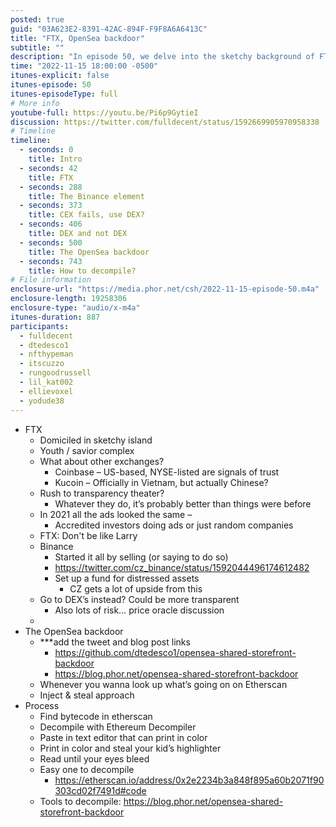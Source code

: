 ```yaml
---
posted: true
guid: "03A623E2-8391-42AC-894F-F9F8A6A6413C"
title: "FTX, OpenSea backdoor"
subtitle: ""
description: "In episode 50, we delve into the sketchy background of FTX, the youth and savior complex of its founder, and the transparency of other exchanges in the market. We also uncover the potential backdoor in OpenSea Shared Storefront and how to decompile it. "
time: "2022-11-15 18:00:00 -0500"
itunes-explicit: false
itunes-episode: 50
itunes-episodeType: full
# More info
youtube-full: https://youtu.be/Pi6p9GytieI
discussion: https://twitter.com/fulldecent/status/1592669905970958338
# Timeline
timeline:
  - seconds: 0
    title: Intro
  - seconds: 42
    title: FTX
  - seconds: 288
    title: The Binance element
  - seconds: 373
    title: CEX fails, use DEX?
  - seconds: 406
    title: DEX and not DEX
  - seconds: 500
    title: The OpenSea backdoor
  - seconds: 743
    title: How to decompile?
# File information
enclosure-url: "https://media.phor.net/csh/2022-11-15-episode-50.m4a"
enclosure-length: 19258306
enclosure-type: "audio/x-m4a"
itunes-duration: 887
participants:
  - fulldecent
  - dtedesco1
  - nfthypeman
  - itscuzzo
  - rungoodrussell
  - lil_kat002
  - ellievoxel
  - yodude38
---
```


<!--end of quick notes-->

- FTX
  - Domiciled in sketchy island
  - Youth / savior complex
  - What about other exchanges?
    - Coinbase – US-based, NYSE-listed are signals of trust
    - Kucoin – Officially in Vietnam, but actually Chinese? 
  - Rush to transparency theater?
    - Whatever they do, it’s probably better than things were before
  - In 2021 all the ads looked the same – 
    - Accredited investors doing ads or just random companies
  - FTX: Don't be like Larry
  - Binance
    - Started it all by selling (or saying to do so)
    - https://twitter.com/cz_binance/status/1592044496174612482
    - Set up a fund for distressed assets
      - CZ gets a lot of upside from this
  - Go to DEX’s instead? Could be more transparent
    - Also lots of risk… price oracle discussion
  - 
- The OpenSea backdoor
  - ***add the tweet and blog post links
    - https://github.com/dtedesco1/opensea-shared-storefront-backdoor
    - https://blog.phor.net/opensea-shared-storefront-backdoor
  - Whenever you wanna look up what’s going on on Etherscan
  - Inject & steal approach
- Process
  - Find bytecode in etherscan
  - Decompile with Ethereum Decompiler 
  - Paste in text editor that can print in color
  - Print in color and steal your kid’s highlighter
  - Read until your eyes bleed
  - Easy one to decompile
    - [https://etherscan.io/address/0x2e2234b3a848f895a60b2071f90303cd02f7491d#code	](https://etherscan.io/address/0x2e2234b3a848f895a60b2071f90303cd02f7491d#code)
  - Tools to decompile: https://blog.phor.net/opensea-shared-storefront-backdoor
